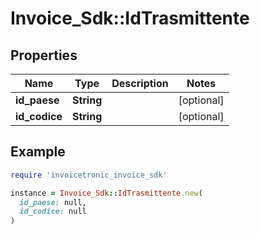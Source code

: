 # Invoice_Sdk::IdTrasmittente

## Properties

| Name | Type | Description | Notes |
| ---- | ---- | ----------- | ----- |
| **id_paese** | **String** |  | [optional] |
| **id_codice** | **String** |  | [optional] |

## Example

```ruby
require 'invoicetronic_invoice_sdk'

instance = Invoice_Sdk::IdTrasmittente.new(
  id_paese: null,
  id_codice: null
)
```

